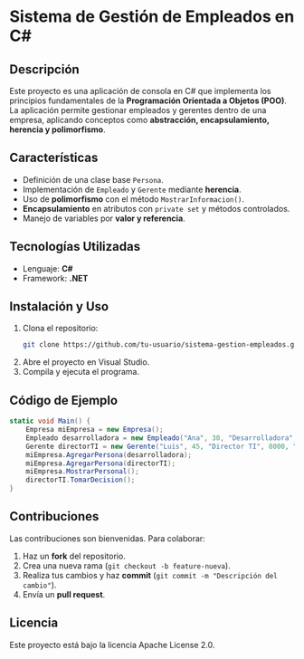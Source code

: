 # Sistema de Gestión de Empleados en C#

## Descripción
Este proyecto es una aplicación de consola en C# que implementa los principios fundamentales de la **Programación Orientada a Objetos (POO)**. La aplicación permite gestionar empleados y gerentes dentro de una empresa, aplicando conceptos como **abstracción, encapsulamiento, herencia y polimorfismo**.

## Características
- Definición de una clase base `Persona`.
- Implementación de `Empleado` y `Gerente` mediante **herencia**.
- Uso de **polimorfismo** con el método `MostrarInformacion()`.
- **Encapsulamiento** en atributos con `private set` y métodos controlados.
- Manejo de variables por **valor y referencia**.

## Tecnologías Utilizadas
- Lenguaje: **C#**
- Framework: **.NET**

## Instalación y Uso
1. Clona el repositorio:
   ```bash
   git clone https://github.com/tu-usuario/sistema-gestion-empleados.git
   ```
2. Abre el proyecto en Visual Studio.
3. Compila y ejecuta el programa.

## Código de Ejemplo
```csharp
static void Main() {
    Empresa miEmpresa = new Empresa();
    Empleado desarrolladora = new Empleado("Ana", 30, "Desarrolladora", 4000);
    Gerente directorTI = new Gerente("Luis", 45, "Director TI", 8000, "Tecnología");
    miEmpresa.AgregarPersona(desarrolladora);
    miEmpresa.AgregarPersona(directorTI);
    miEmpresa.MostrarPersonal();
    directorTI.TomarDecision();
}
```

## Contribuciones
Las contribuciones son bienvenidas. Para colaborar:
1. Haz un **fork** del repositorio.
2. Crea una nueva rama (`git checkout -b feature-nueva`).
3. Realiza tus cambios y haz **commit** (`git commit -m "Descripción del cambio"`).
4. Envía un **pull request**.

## Licencia
Este proyecto está bajo la licencia Apache License 2.0.

